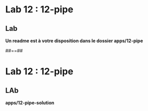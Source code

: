 <!-- .slide: class="exercice" -->
# Lab 12 : 12-pipe
## Lab

<b>Un readme est à votre disposition dans le dossier apps/12-pipe</b>
<!-- .element: class="full-center" -->

##==##

<!-- .slide: class="exercice full-center" -->
# Lab 12 : 12-pipe
## LAb
<b>apps/12-pipe-solution</b>

